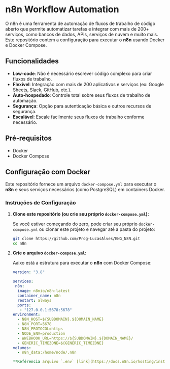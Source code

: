 # n8n Workflow Automation

O n8n é uma ferramenta de automação de fluxos de trabalho de código aberto que permite automatizar tarefas e integrar com mais de 200+ serviços, como bancos de dados, APIs, serviços de nuvem e muito mais. Este repositório contém a configuração para executar o **n8n** usando Docker e Docker Compose.

## Funcionalidades

- **Low-code**: Não é necessário escrever código complexo para criar fluxos de trabalho.
- **Flexível**: Integração com mais de 200 aplicativos e serviços (ex: Google Sheets, Slack, GitHub, etc.).
- **Auto-hospedado**: Controle total sobre seus fluxos de trabalho de automação.
- **Segurança**: Opção para autenticação básica e outros recursos de segurança.
- **Escalável**: Escale facilmente seus fluxos de trabalho conforme necessário.

## Pré-requisitos

- Docker
- Docker Compose

## Configuração com Docker

Este repositório fornece um arquivo `docker-compose.yml` para executar o **n8n** e seus serviços necessários (como PostgreSQL) em containers Docker.

### Instruções de Configuração

1. **Clone este repositório (ou crie seu próprio `docker-compose.yml`):**

   Se você estiver começando do zero, pode criar seu próprio `docker-compose.yml` ou clonar este projeto e navegar até a pasta do projeto:
   ```bash
   git clone https://github.com/Prog-LucasAlves/ENG_N8N.git
   cd n8n

2. **Crie o arquivo `docker-compose.yml`:**

    Aaixo está a estrutura para executar o **n8n** com Docker Compose:
    ```yml
    version: "3.8"

    services:
     n8n:
      image: n8nio/n8n:latest
      container_name: n8n
      restart: always
      ports:
       - "127.0.0.1:5678:5678"
    environment:
      - N8N_HOST=${SUBDOMAIN}.${DOMAIN_NAME}
      - N8N_PORT=5678
      - N8N_PROTOCOL=https
      - NODE_ENV=production
      - WWEBHOOK_URL=https://${SUBDOMAIN}.${DOMAIN_NAME}/
      - GENERIC_TIMEZONE=${GENERIC_TIMEZONE}
    volumes:
      - n8n_data:/home/node/.n8n

    **Refêrencia arquivo `.env` [link](https://docs.n8n.io/hosting/installation/server-setups/docker-compose/#5-create-docker-compose-file)**
